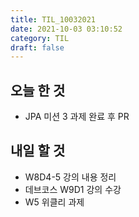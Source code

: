 ```yaml
---
title: TIL_10032021
date: 2021-10-03 03:10:52
category: TIL
draft: false
---
```


## 오늘 한 것

- JPA 미션 3 과제 완료 후 PR

## 내일 할 것

- W8D4-5 강의 내용 정리
- 데브코스 W9D1 강의 수강
- W5 위클리 과제
